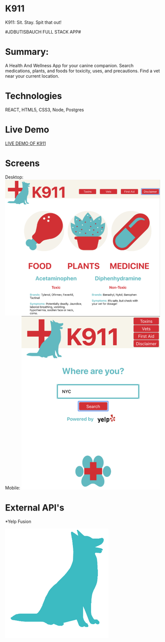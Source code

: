 # K911
K911: Sit. Stay. Spit that out!

#JDBUTISBAUCH FULL STACK APP#

# Summary:
  A Health And Wellness App for your canine companion.  Search medications, plants, and foods for toxicity, uses, and precautions.  Find a vet near your current location. 
  
# Technologies

 REACT, HTML5, CSS3, Node, Postgres
 
 # Live Demo
 
<a href="https://k911.now.sh">LIVE DEMO OF K911</a>
 
 # Screens
 Desktop:
 ![Screen1](https://github.com/JGD625/K911/blob/master/src/Images/K911Screen1.png)
 <br />
 Mobile:
 ![Screen2](https://github.com/JGD625/K911/blob/master/src/Images/K911Screen2.png)
 
 # External API's
  *Yelp Fusion

![BlueDog](https://github.com/JGD625/K911/blob/master/src/Images/BlueDog.png)
